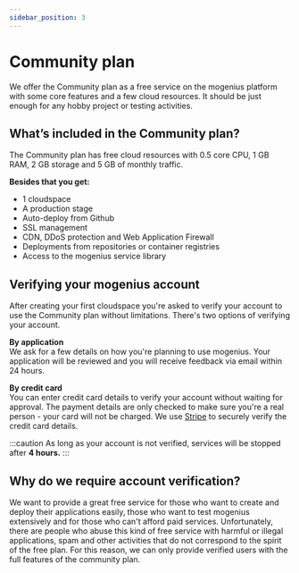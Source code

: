 ```yaml
---
sidebar_position: 3
---
```


# Community plan

We offer the Community plan as a free service on the mogenius platform with some core features and a few cloud resources. It should be just enough for any hobby project or testing activities.

## What’s included in the Community plan?

The Community plan has free cloud resources with 0.5 core CPU, 1 GB RAM, 2 GB storage and 5 GB of monthly traffic.

**Besides that you get:**
- 1 cloudspace
- A production stage
- Auto-deploy from Github
- SSL management
- CDN, DDoS protection and Web Application Firewall
- Deployments from repositories or container registries
- Access to the mogenius service library

## Verifying your mogenius account

After creating your first cloudspace you're asked to verify your account to use the Community plan without limitations. There's two options of verifying your account.

**By application**  
We ask for a few details on how you're planning to use mogenius. Your application will be reviewed and you will receive feedback via email within 24 hours.

**By credit card**  
You can enter credit card details to verify your account without waiting for approval. The payment details are only checked to make sure you're a real person - your card will not be charged. We use [Stripe](https://stripe.com) to securely verify the credit card details.

:::caution
As long as your account is not verified, services will be stopped after **4 hours.**
:::

## Why do we require account verification?

We want to provide a great free service for those who want to create and deploy their applications easily, those who want to test mogenius extensively and for those who can't afford paid services. Unfortunately, there are people who abuse this kind of free service with harmful or illegal applications, spam and other activities that do not correspond to the spirit of the free plan. For this reason, we can only provide verified users with the full features of the community plan.

